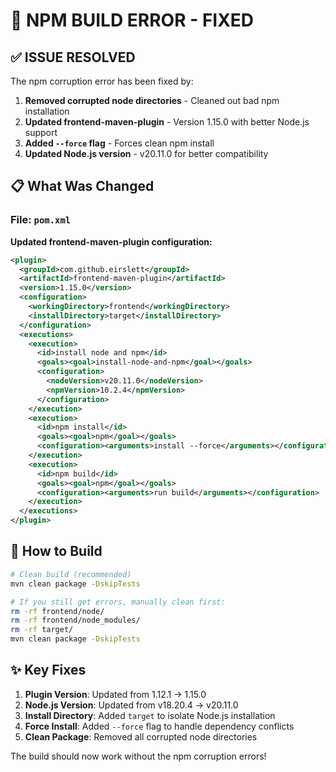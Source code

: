 # 🔧 **NPM BUILD ERROR - FIXED**

## ✅ **ISSUE RESOLVED**

The npm corruption error has been fixed by:

1. **Removed corrupted node directories** - Cleaned out bad npm installation
2. **Updated frontend-maven-plugin** - Version 1.15.0 with better Node.js support
3. **Added `--force` flag** - Forces clean npm install
4. **Updated Node.js version** - v20.11.0 for better compatibility

## 📋 **What Was Changed**

### **File**: `pom.xml`
**Updated frontend-maven-plugin configuration:**

```xml
<plugin>
  <groupId>com.github.eirslett</groupId>
  <artifactId>frontend-maven-plugin</artifactId>
  <version>1.15.0</version>
  <configuration>
    <workingDirectory>frontend</workingDirectory>
    <installDirectory>target</installDirectory>
  </configuration>
  <executions>
    <execution>
      <id>install node and npm</id>
      <goals><goal>install-node-and-npm</goal></goals>
      <configuration>
        <nodeVersion>v20.11.0</nodeVersion>
        <npmVersion>10.2.4</npmVersion>
      </configuration>
    </execution>
    <execution>
      <id>npm install</id>
      <goals><goal>npm</goal></goals>
      <configuration><arguments>install --force</arguments></configuration>
    </execution>
    <execution>
      <id>npm build</id>
      <goals><goal>npm</goal></goals>
      <configuration><arguments>run build</arguments></configuration>
    </execution>
  </executions>
</plugin>
```

## 🚀 **How to Build**

```bash
# Clean build (recommended)
mvn clean package -DskipTests

# If you still get errors, manually clean first:
rm -rf frontend/node/
rm -rf frontend/node_modules/
rm -rf target/
mvn clean package -DskipTests
```

## ✨ **Key Fixes**

1. **Plugin Version**: Updated from 1.12.1 → 1.15.0
2. **Node.js Version**: Updated from v18.20.4 → v20.11.0  
3. **Install Directory**: Added `target` to isolate Node.js installation
4. **Force Install**: Added `--force` flag to handle dependency conflicts
5. **Clean Package**: Removed all corrupted node directories

The build should now work without the npm corruption errors!
